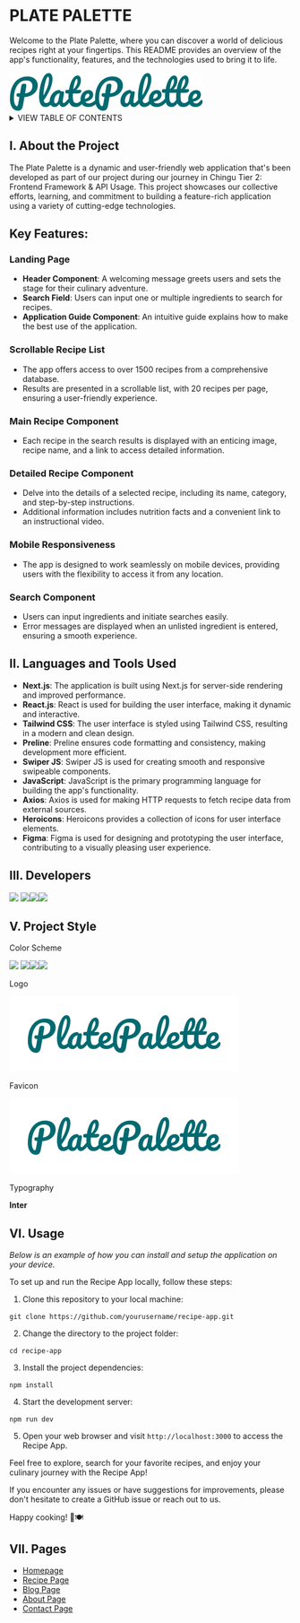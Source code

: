 <h1 id="readme-top">PLATE PALETTE</h1>

<p class="header">Welcome to the Plate Palette, where you can discover a world of delicious recipes right at your fingertips. This README provides an overview of the app's functionality, features, and the technologies used to bring it to life.</p>

<img src="./public/assets/logo.svg">

</br>

<details>
  <summary>VIEW TABLE OF CONTENTS</summary>
  <ol type="I">
    <li><a href="#about">About the Project</a></li>
    <li><a href="#languages">Technologies Used Used</a></li>
    <li><a href="#developers">Developers</a></li>
    <li><a href="#project-link">Project Link</a></li>
    <li><a href="#project-style">Project Style</a></li>
    <li><a href="#usage">Usage</a></li>
    <li><a href="#pages">Pages</a></li>
  </ol>
</details>

<h2 id="about">I. About the Project</h2>
<p>The Plate Palette is a dynamic and user-friendly web application that's been developed as part of our project during our journey in Chingu Tier 2: Frontend Framework & API Usage. This project showcases our collective efforts, learning, and commitment to building a feature-rich application using a variety of cutting-edge technologies.</p>

## Key Features:

### Landing Page

- **Header Component**: A welcoming message greets users and sets the stage for their culinary adventure.
- **Search Field**: Users can input one or multiple ingredients to search for recipes.
- **Application Guide Component**: An intuitive guide explains how to make the best use of the application.

### Scrollable Recipe List

- The app offers access to over 1500 recipes from a comprehensive database.
- Results are presented in a scrollable list, with 20 recipes per page, ensuring a user-friendly experience.

### Main Recipe Component

- Each recipe in the search results is displayed with an enticing image, recipe name, and a link to access detailed information.

### Detailed Recipe Component

- Delve into the details of a selected recipe, including its name, category, and step-by-step instructions.
- Additional information includes nutrition facts and a convenient link to an instructional video.

### Mobile Responsiveness

- The app is designed to work seamlessly on mobile devices, providing users with the flexibility to access it from any location.

### Search Component

- Users can input ingredients and initiate searches easily.
- Error messages are displayed when an unlisted ingredient is entered, ensuring a smooth experience.

<h2 id="languages">II. Languages and Tools Used</h2>

- **Next.js**: The application is built using Next.js for server-side rendering and improved performance.
- **React.js**: React is used for building the user interface, making it dynamic and interactive.
- **Tailwind CSS**: The user interface is styled using Tailwind CSS, resulting in a modern and clean design.
- **Preline**: Preline ensures code formatting and consistency, making development more efficient.
- **Swiper JS**: Swiper JS is used for creating smooth and responsive swipeable components.
- **JavaScript**: JavaScript is the primary programming language for building the app's functionality.
- **Axios**: Axios is used for making HTTP requests to fetch recipe data from external sources.
- **Heroicons**: Heroicons provides a collection of icons for user interface elements.
- **Figma**: Figma is used for designing and prototyping the user interface, contributing to a visually pleasing user experience.

<h2 id="developers">III. Developers</h2>
<a href="https://github.com/johncarlolipa"><img src="https://img.shields.io/badge/johncarlolipa-%23121011.svg?&style=for-the-badge&logo=github&logoColor=white"></a>
<a href="https://github.com/ErickaConcepcion"><img src="https://img.shields.io/badge/erickaconcepcion-%23121011.svg?&style=for-the-badge&logo=github&logoColor=white"></a><a href="https://github.com/jessabc"><img src="https://img.shields.io/badge/jessabc-%23121011.svg?&style=for-the-badge&logo=github&logoColor=white"></a><a href="https://github.com/GabriellaN-02"><img src="https://img.shields.io/badge/gabriellaneri-%23121011.svg?&style=for-the-badge&logo=github&logoColor=white"></a>

<h2 id="project-style">V. Project Style</h2>
Color Scheme

<a href=""><img src="https://img.shields.io/badge/Primary%20Color-%23016A70-016A70"></a> <a href=""><img src="https://img.shields.io/badge/Secondary%20Color-%23D2DE32-FD2DE32"></a><a href=""><img src="https://img.shields.io/badge/Secondary%20Color-%23A2C579-A2C579"></a></a><a href=""><img src="https://img.shields.io/badge/Secondary%20Color-%23FFFFDD-FFFFDD"></a>

Logo

<img src="./public/assets/logo.svg" style="background-color: white; padding: 2rem;"></br>

Favicon

<img src="./public/assets/logo.svg" style="background-color: white; padding: 2rem;"></br>

Typography

**Inter**

<h2 id="usage">VI. Usage</h2>

_Below is an example of how you can install and setup the application on your device._


To set up and run the Recipe App locally, follow these steps:

1. Clone this repository to your local machine:

```
git clone https://github.com/yourusername/recipe-app.git
```

2. Change the directory to the project folder:

```
cd recipe-app
```

3. Install the project dependencies:

```
npm install
```

4. Start the development server:

```
npm run dev
```

5. Open your web browser and visit `http://localhost:3000` to access the Recipe App.

Feel free to explore, search for your favorite recipes, and enjoy your culinary journey with the Recipe App!

If you encounter any issues or have suggestions for improvements, please don't hesitate to create a GitHub issue or reach out to us.

Happy cooking! 🍳🍽️

<h2 id="pages">VII. Pages</h2>

- <a href="#">Homepage</a>
- <a href="#">Recipe Page</a>
- <a href="#">Blog Page</a>
- <a href="#">About Page</a>
- <a href="#">Contact Page</a>

